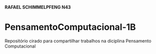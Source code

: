 **RAFAEL SCHIMMELPFENG N43**

 # PensamentoComputacional-1B

Repositório cirado para compartilhar trabalhos na diciplina Pensamento Computacional


